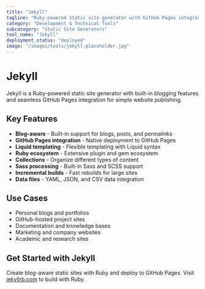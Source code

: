 ```yaml
---
title: "Jekyll"
tagline: "Ruby-powered static site generator with GitHub Pages integration"
category: "Development & Technical Tools"
subcategory: "Static Site Generators"
tool_name: "Jekyll"
deployment_status: "deployed"
image: "/images/tools/jekyll-placeholder.jpg"
---
```


# Jekyll

Jekyll is a Ruby-powered static site generator with built-in blogging features and seamless GitHub Pages integration for simple website publishing.

## Key Features

- **Blog-aware** - Built-in support for blogs, posts, and permalinks
- **GitHub Pages integration** - Native deployment to GitHub Pages
- **Liquid templating** - Flexible templating with Liquid syntax
- **Ruby ecosystem** - Extensive plugin and gem ecosystem
- **Collections** - Organize different types of content
- **Sass processing** - Built-in Sass and SCSS support
- **Incremental builds** - Fast rebuilds for large sites
- **Data files** - YAML, JSON, and CSV data integration

## Use Cases

- Personal blogs and portfolios
- GitHub-hosted project sites
- Documentation and knowledge bases
- Marketing and company websites
- Academic and research sites

## Get Started with Jekyll

Create blog-aware static sites with Ruby and deploy to GitHub Pages. Visit [jekyllrb.com](https://jekyllrb.com) to build with Ruby.